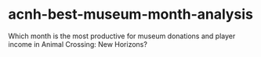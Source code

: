 # acnh-best-museum-month-analysis
Which month is the most productive for museum donations and player income in Animal Crossing: New Horizons?
